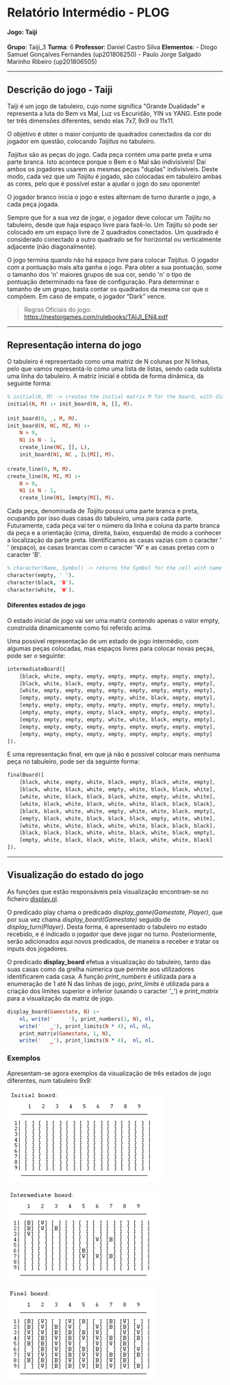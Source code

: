 # Relatório Intermédio - PLOG

#### Jogo: Taiji
**Grupo**: Taiji_3
**Turma**: 6
**Professor**: Daniel Castro Silva
**Elementos**:
    - Diogo Samuel Gonçalves Fernandes (up201806250)
    - Paulo Jorge Salgado Marinho Ribeiro (up201806505)

---
## Descrição do jogo - Taiji

Taiji é um jogo de tabuleiro, cujo nome significa "Grande Dualidade" e representa a luta do Bem vs Mal, Luz vs Escuridão, YIN vs YANG. Este pode ter três dimensões diferentes, sendo elas 7x7, 9x9 ou 11x11.

O objetivo é obter o maior conjunto de quadrados conectados da cor do jogador em questão, colocando *Taijitus* no tabuleiro.

*Taijitus* são as peças do jogo. Cada peça contém uma parte preta e uma parte branca.  Isto acontece porque o Bem e o Mal são indivisíveis! Daí ambos os jogadores usarem as mesmas peças "duplas" indivisíveis.
Deste modo, cada vez que um *Taijitu* é jogado, são colocadas em tabuleiro ambas as cores, pelo que é possível estar a ajudar o jogo do seu oponente!

O jogador branco inicia o jogo e estes alternam de turno durante o jogo, a cada peça jogada.

Sempre que for a sua vez de jogar, o jogador deve colocar um *Taijitu* no tabuleiro, desde que haja espaço livre para fazê-lo. Um *Taijitu* só pode ser colocado em um espaço livre de 2 quadrados conectados. Um quadrado é considerado conectado a outro quadrado se for horizontal ou verticalmente adjacente (não diagonalmente).

O jogo termina quando não há espaço livre para colocar *Taijitus*. O jogador com a pontuação mais alta ganha o jogo. Para obter a sua pontuação, some o tamanho dos 'n' maiores grupos de sua cor, sendo 'n' o tipo de pontuação determinado na fase de configuração. Para determinar o tamanho de um grupo, basta contar os quadrados da mesma cor que o compõem. Em caso de empate, o jogador “Dark” vence.

> Regras Oficiais do jogo: https://nestorgames.com/rulebooks/TAIJI_EN4.pdf

--- 
## Representação interna do jogo

O tabuleiro é representado como uma matriz de N colunas por N linhas, pelo que vamos representá-lo como uma lista de listas, sendo cada sublista uma linha do tabuleiro. A matriz inicial é obtida de forma dinâmica, da seguinte forma:

```prolog
% initial(N, M) -> creates the initial matrix M for the board, with dimensions N x N
initial(N, M) :- init_board(N, N, [], M).

init_board(0, _, M, M).
init_board(N, NC, MI, M) :-
    N > 0,
    N1 is N - 1,
    create_line(NC, [], L),
    init_board(N1, NC , [L|MI], M).

create_line(0, M, M).
create_line(N, MI, M) :-
    N > 0,
    N1 is N - 1,
    create_line(N1, [empty|MI], M).
```

Cada peça, denominada de *Taijitu* possui uma parte branca e preta, ocupando por isso duas casas do tabuleiro, uma para cada parte. Futuramente, cada peça vai ter o número da linha e coluna da parte branca da peça e a orientação (cima, direita, baixo, esquerda) de modo a conhecer a localização da parte preta. Identificamos as casas vazias com o caracter ' ' (espaço), as casas brancas com o caracter 'W' e as casas pretas com o caracter 'B'.

```prolog
% character(Name, Symbol) -> returns the Symbol for the cell with name Name
character(empty, ' ').
character(black, 'B').    
character(white, 'W').
```

#### Diferentes estados de jogo

O estado inicial de jogo vai ser uma matriz contendo apenas o valor empty, construída dinamicamente como foi referido acima.

Uma possível representação de um estado de jogo intermédio, com algumas peças colocadas, mas espaços livres para colocar novas peças, pode ser o seguinte:
```prolog
intermediateBoard([
    [black, white, empty, empty, empty, empty, empty, empty, empty],
    [black, white, black, empty, empty, empty, empty, empty, empty],
    [white, empty, empty, empty, empty, empty, empty, empty, empty],
    [empty, empty, empty, empty, empty, white, black, empty, empty],
    [empty, empty, empty, empty, empty, empty, empty, empty, empty],
    [empty, empty, empty, empty, black, empty, empty, empty, empty],
    [empty, empty, empty, empty, white, white, black, empty, empty],
    [empty, empty, empty, empty, empty, empty, empty, empty, empty],
    [empty, empty, empty, empty, empty, empty, empty, empty, empty]
]).
```
E uma representação final, em que já não é possível colocar mais nenhuma peça no tabuleiro, pode ser da seguinte forma:

```prolog
finalBoard([
    [black, white, empty, white, black, empty, black, white, empty],
    [black, white, black, white, empty, white, black, black, white],
    [white, white, black, black, black, white, empty, white, white],
    [white, black, white, black, white, white, black, black, black],
    [black, black, white, white, empty, white, white, black, empty],
    [empty, black, white, black, black, black, empty, white, white],
    [white, white, white, black, white, white, black, black, black],
    [black, black, black, white, white, black, white, black, empty],
    [empty, white, black, black, white, black, white, white, black]
]).
```

---
## Visualização do estado do jogo

As funções que estão responsáveis pela visualização encontram-se no ficheiro [display.pl](display.pl).

O predicado play chama o predicado *display_game(Gamestate, Player)*, que por sua vez chama *display_board(Gamestate)* seguido de *display_turn(Player)*. Desta forma, é apresentado o tabuleiro no estado recebido, e é indicado o jogador que deve jogar no turno. Posteriormente, serão adicionados aqui novos predicados, de maneira a receber e tratar os inputs dos jogadores.

O predicado **display_board** efetua a visualização do tabuleiro, tanto das suas casas como da grelha númerica que permite aos utilizadores identificarem cada casa. A função *print_numbers* é utilizada para a enumeração de 1 até N das linhas de jogo, *print_limits* é utilizada para a criação dos limites superior e inferior (usando o caracter '_') e *print_matrix* para a visualização da matriz de jogo.
```prolog
display_board(Gamestate, N) :-
    nl, write('     '), print_numbers(1, N), nl,
    write('   _'), print_limits(N * 4), nl, nl,
    print_matrix(Gamestate, 1, N),
    write('   _'), print_limits(N * 4),  nl, nl.
```

### Exemplos
Apresentam-se agora exemplos da visualização de três estados de jogo diferentes, num tabuleiro 9x9:

![Initial Board](./img/init-board.png)

![Intermediate Board](./img/intermediate-board.png)

![Final Board](./img/final-board.png)